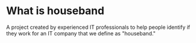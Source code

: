 # What is houseband

A project created by experienced IT professionals to help people identify if they work for an IT company that we define as "houseband."

